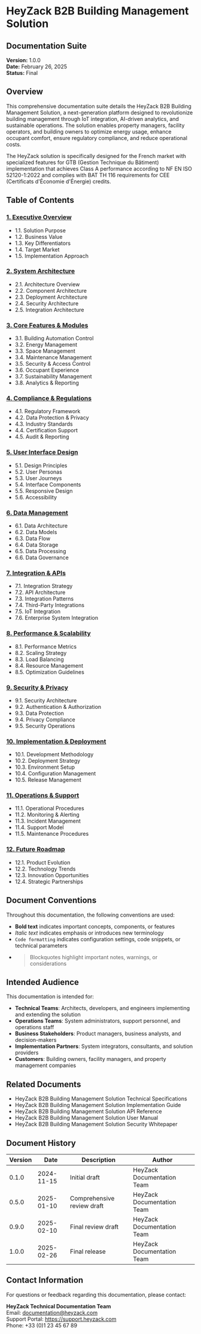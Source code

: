 # HeyZack B2B Building Management Solution

## Documentation Suite

**Version:** 1.0.0  
**Date:** February 26, 2025  
**Status:** Final  

## Overview

This comprehensive documentation suite details the HeyZack B2B Building Management Solution, a next-generation platform designed to revolutionize building management through IoT integration, AI-driven analytics, and sustainable operations. The solution enables property managers, facility operators, and building owners to optimize energy usage, enhance occupant comfort, ensure regulatory compliance, and reduce operational costs.

The HeyZack solution is specifically designed for the French market with specialized features for GTB (Gestion Technique du Bâtiment) implementation that achieves Class A performance according to NF EN ISO 52120-1:2022 and complies with BAT TH 116 requirements for CEE (Certificats d'Économie d'Énergie) credits.

## Table of Contents

### [1. Executive Overview](1_Executive_Overview.md)
- 1.1. Solution Purpose
- 1.2. Business Value
- 1.3. Key Differentiators
- 1.4. Target Market
- 1.5. Implementation Approach

### [2. System Architecture](2_System_Architecture.md)
- 2.1. Architecture Overview
- 2.2. Component Architecture
- 2.3. Deployment Architecture
- 2.4. Security Architecture
- 2.5. Integration Architecture

### [3. Core Features & Modules](3_Core_Features_Modules.md)
- 3.1. Building Automation Control
- 3.2. Energy Management
- 3.3. Space Management
- 3.4. Maintenance Management
- 3.5. Security & Access Control
- 3.6. Occupant Experience
- 3.7. Sustainability Management
- 3.8. Analytics & Reporting

### [4. Compliance & Regulations](4_Compliance_Regulations.md)
- 4.1. Regulatory Framework
- 4.2. Data Protection & Privacy
- 4.3. Industry Standards
- 4.4. Certification Support
- 4.5. Audit & Reporting

### [5. User Interface Design](5_User_Interface_Design.md)
- 5.1. Design Principles
- 5.2. User Personas
- 5.3. User Journeys
- 5.4. Interface Components
- 5.5. Responsive Design
- 5.6. Accessibility

### [6. Data Management](6_Data_Management.md)
- 6.1. Data Architecture
- 6.2. Data Models
- 6.3. Data Flow
- 6.4. Data Storage
- 6.5. Data Processing
- 6.6. Data Governance

### [7. Integration & APIs](7_Integration_APIs.md)
- 7.1. Integration Strategy
- 7.2. API Architecture
- 7.3. Integration Patterns
- 7.4. Third-Party Integrations
- 7.5. IoT Integration
- 7.6. Enterprise System Integration

### [8. Performance & Scalability](8_Performance_Scalability.md)
- 8.1. Performance Metrics
- 8.2. Scaling Strategy
- 8.3. Load Balancing
- 8.4. Resource Management
- 8.5. Optimization Guidelines

### [9. Security & Privacy](9_Security_Privacy.md)
- 9.1. Security Architecture
- 9.2. Authentication & Authorization
- 9.3. Data Protection
- 9.4. Privacy Compliance
- 9.5. Security Operations

### [10. Implementation & Deployment](10_Implementation_Deployment.md)
- 10.1. Development Methodology
- 10.2. Deployment Strategy
- 10.3. Environment Setup
- 10.4. Configuration Management
- 10.5. Release Management

### [11. Operations & Support](11_Operations_Support.md)
- 11.1. Operational Procedures
- 11.2. Monitoring & Alerting
- 11.3. Incident Management
- 11.4. Support Model
- 11.5. Maintenance Procedures

### [12. Future Roadmap](12_Future_Roadmap.md)
- 12.1. Product Evolution
- 12.2. Technology Trends
- 12.3. Innovation Opportunities
- 12.4. Strategic Partnerships

## Document Conventions

Throughout this documentation, the following conventions are used:

- **Bold text** indicates important concepts, components, or features
- *Italic text* indicates emphasis or introduces new terminology
- `Code formatting` indicates configuration settings, code snippets, or technical parameters
- > Blockquotes highlight important notes, warnings, or considerations

## Intended Audience

This documentation is intended for:

- **Technical Teams**: Architects, developers, and engineers implementing and extending the solution
- **Operations Teams**: System administrators, support personnel, and operations staff
- **Business Stakeholders**: Product managers, business analysts, and decision-makers
- **Implementation Partners**: System integrators, consultants, and solution providers
- **Customers**: Building owners, facility managers, and property management companies

## Related Documents

- HeyZack B2B Building Management Solution Technical Specifications
- HeyZack B2B Building Management Solution Implementation Guide
- HeyZack B2B Building Management Solution API Reference
- HeyZack B2B Building Management Solution User Manual
- HeyZack B2B Building Management Solution Security Whitepaper

## Document History

| Version | Date | Description | Author |
|---------|------|-------------|--------|
| 0.1.0 | 2024-11-15 | Initial draft | HeyZack Documentation Team |
| 0.5.0 | 2025-01-10 | Comprehensive review draft | HeyZack Documentation Team |
| 0.9.0 | 2025-02-10 | Final review draft | HeyZack Documentation Team |
| 1.0.0 | 2025-02-26 | Final release | HeyZack Documentation Team |

## Contact Information

For questions or feedback regarding this documentation, please contact:

**HeyZack Technical Documentation Team**  
Email: documentation@heyzack.com  
Support Portal: https://support.heyzack.com  
Phone: +33 (0)1 23 45 67 89
